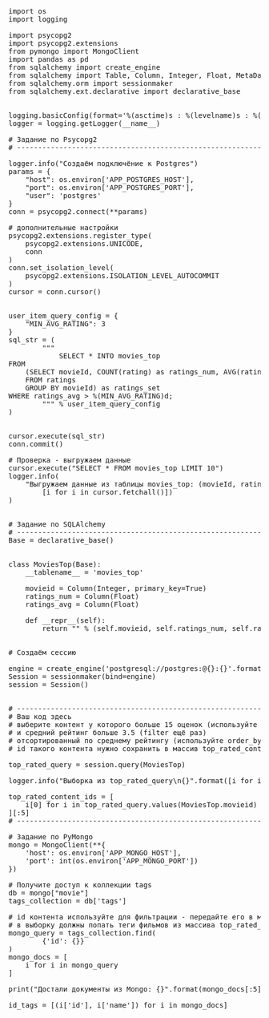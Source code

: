 <pre>import os
import logging

import psycopg2
import psycopg2.extensions
from pymongo import MongoClient
import pandas as pd
from sqlalchemy import create_engine
from sqlalchemy import Table, Column, Integer, Float, MetaData, String
from sqlalchemy.orm import sessionmaker
from sqlalchemy.ext.declarative import declarative_base


logging.basicConfig(format='%(asctime)s : %(levelname)s : %(message)s', level=logging.INFO)
logger = logging.getLogger(__name__)

# Задание по Psycopg2
# --------------------------------------------------------------

logger.info("Создаём подключёние к Postgres")
params = {
    "host": os.environ['APP_POSTGRES_HOST'],
    "port": os.environ['APP_POSTGRES_PORT'],
    "user": 'postgres'
}
conn = psycopg2.connect(**params)

# дополнительные настройки
psycopg2.extensions.register_type(
    psycopg2.extensions.UNICODE,
    conn
)
conn.set_isolation_level(
    psycopg2.extensions.ISOLATION_LEVEL_AUTOCOMMIT
)
cursor = conn.cursor()


user_item_query_config = {
    "MIN_AVG_RATING": 3
}
sql_str = (
        """
            SELECT * INTO movies_top
FROM
    (SELECT movieId, COUNT(rating) as ratings_num, AVG(rating) as ratings_avg
    FROM ratings
    GROUP BY movieId) as ratings_set
WHERE ratings_avg > %(MIN_AVG_RATING)d;
        """ % user_item_query_config
)


cursor.execute(sql_str)
conn.commit()

# Проверка - выгружаем данные
cursor.execute("SELECT * FROM movies_top LIMIT 10")
logger.info(
    "Выгружаем данные из таблицы movies_top: (movieId, ratings_num, ratings_avg)\n{}".format(
        [i for i in cursor.fetchall()])
)


# Задание по SQLAlchemy
# --------------------------------------------------------------
Base = declarative_base()


class MoviesTop(Base):
    __tablename__ = 'movies_top'

    movieid = Column(Integer, primary_key=True)
    ratings_num = Column(Float)
    ratings_avg = Column(Float)

    def __repr__(self):
        return "<User(movieid='%s', ratings_num='%s', ratings_avg='%s')>" % (self.movieid, self.ratings_num, self.ratings_avg)


# Создаём сессию

engine = create_engine('postgresql://postgres:@{}:{}'.format(os.environ['APP_POSTGRES_HOST'], os.environ['APP_POSTGRES_PORT']))
Session = sessionmaker(bind=engine)
session = Session()


# --------------------------------------------------------------
# Ваш код здесь
# выберите контент у которого больше 15 оценок (используйте filter)
# и средний рейтинг больше 3.5 (filter ещё раз)
# отсортированный по среднему рейтингу (используйте order_by())
# id такого контента нужно сохранить в массив top_rated_content_ids

top_rated_query = session.query(MoviesTop)

logger.info("Выборка из top_rated_query\n{}".format([i for i in top_rated_query.limit(4)]))

top_rated_content_ids = [
    i[0] for i in top_rated_query.values(MoviesTop.movieid)
][:5]
# --------------------------------------------------------------

# Задание по PyMongo
mongo = MongoClient(**{
    'host': os.environ['APP_MONGO_HOST'],
    'port': int(os.environ['APP_MONGO_PORT'])
})

# Получите доступ к коллекции tags
db = mongo["movie"]
tags_collection = db['tags']

# id контента используйте для фильтрации - передайте его в модификатор $in внутри find
# в выборку должны попать теги фильмов из массива top_rated_content_ids
mongo_query = tags_collection.find(
        {'id': {}}
)
mongo_docs = [
    i for i in mongo_query
]

print("Достали документы из Mongo: {}".format(mongo_docs[:5]))

id_tags = [(i['id'], i['name']) for i in mongo_docs]


</pre>
